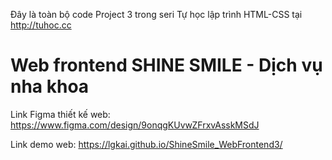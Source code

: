 Đây là toàn bộ code Project 3 trong seri Tự học lập trình HTML-CSS tại http://tuhoc.cc

# Web frontend SHINE SMILE - Dịch vụ nha khoa

Link Figma thiết kế web: https://www.figma.com/design/9onqgKUvwZFrxvAsskMSdJ

Link demo web: https://lgkai.github.io/ShineSmile_WebFrontend3/
